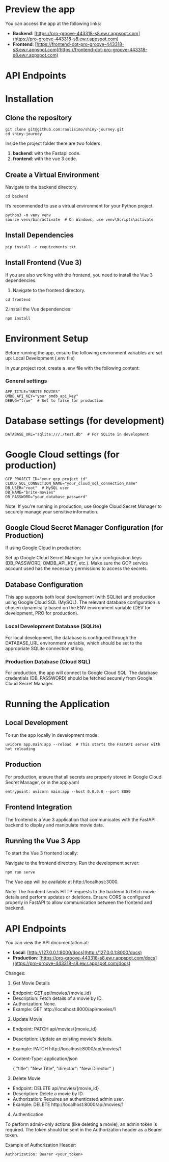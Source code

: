 # Preview the app

You can access the app at the following links:

-   **Backend**: [https://pro-groove-443318-s8.ew.r.appspot.com](https://pro-groove-443318-s8.ew.r.appspot.com)
-   **Frontend**: [https://frontend-dot-pro-groove-443318-s8.ew.r.appspot.com](https://frontend-dot-pro-groove-443318-s8.ew.r.appspot.com)

# API Endpoints

# Installation

## Clone the repository

```
git clone git@github.com:raulisimo/shiny-journey.git
cd shiny-journey
```

Inside the project folder there are two folders:

1. **backend**: with the Fastapi code.
2. **frontend**: with the vue 3 code.

## Create a Virtual Environment

Navigate to the backend directory.

    cd backend

It’s recommended to use a virtual environment for your Python project.

```
python3 -m venv venv
source venv/bin/activate  # On Windows, use venv\Scripts\activate
```

## Install Dependencies

```
pip install -r requirements.txt
```

## Install Frontend (Vue 3)

If you are also working with the frontend, you need to install the Vue 3 dependencies.

1. Navigate to the frontend directory.

```
cd frontend
```

2.Install the Vue dependencies:

```
npm install
```

# Environment Setup

Before running the app, ensure the following environment variables are set up:
Local Development (.env file)

In your project root, create a .env file with the following content:

### General settings

    APP_TITLE="BRITE MOVIES"
    OMDB_API_KEY="your_omdb_api_key"
    DEBUG="true"  # Set to false for production

# Database settings (for development)

    DATABASE_URL="sqlite:///./test.db"  # For SQLite in development

# Google Cloud settings (for production)

    GCP_PROJECT_ID="your_gcp_project_id"
    CLOUD_SQL_CONNECTION_NAME="your_cloud_sql_connection_name"
    DB_USER="root"  # MySQL user
    DB_NAME="brite-movies"
    DB_PASSWORD="your_database_password"

Note: If you're running in production, use Google Cloud Secret Manager to securely manage your sensitive information.

## Google Cloud Secret Manager Configuration (for Production)

If using Google Cloud in production:

Set up Google Cloud Secret Manager for your configuration keys (DB_PASSWORD, OMDB_API_KEY, etc.).
Make sure the GCP service account used has the necessary permissions to access the secrets.

## Database Configuration

This app supports both local development (with SQLite) and production using Google Cloud SQL (MySQL). The relevant database configuration is chosen dynamically based on the ENV environment variable (DEV for development, PRO for production).

### Local Development Database (SQLite)

For local development, the database is configured through the DATABASE_URL environment variable, which should be set to the appropriate SQLite connection string.

### Production Database (Cloud SQL)

For production, the app will connect to Google Cloud SQL. The database credentials (DB_PASSWORD) should be fetched securely from Google Cloud Secret Manager.

# Running the Application

## Local Development

To run the app locally in development mode:

    uvicorn app.main:app --reload  # This starts the FastAPI server with hot reloading

## Production

For production, ensure that all secrets are properly stored in Google Cloud Secret Manager, or in the app.yaml

    entrypoint: uvicorn main:app --host 0.0.0.0 --port 8080

## Frontend Integration

The frontend is a Vue 3 application that communicates with the FastAPI backend to display and manipulate movie data.

## Running the Vue 3 App

To start the Vue 3 frontend locally:

Navigate to the frontend directory.
Run the development server:

    npm run serve

The Vue app will be available at http://localhost:3000.

Note: The frontend sends HTTP requests to the backend to fetch movie details and perform updates or deletions. Ensure CORS is configured properly in FastAPI to allow communication between the frontend and backend.

# API Endpoints

You can view the API documentation at:

-   **Local**: [http://127.0.0.1:8000/docs](http://127.0.0.1:8000/docs)
-   **Production**: [https://pro-groove-443318-s8.ew.r.appspot.com/docs](https://pro-groove-443318-s8.ew.r.appspot.com/docs)

Changes:

1. Get Movie Details

-   Endpoint: GET api/movies/{movie_id}
-   Description: Fetch details of a movie by ID.
-   Authorization: None.
-   Example: GET http://localhost:8000/api/movies/1

2. Update Movie

-   Endpoint: PATCH api/movies/{movie_id}
-   Description: Update an existing movie's details.
-   Example: PATCH http://localhost:8000/api/movies/1
-   Content-Type: application/json

    {
    "title": "New Title",
    "director": "New Director"
    }

3. Delete Movie

-   Endpoint: DELETE api/movies/{movie_id}
-   Description: Delete a movie by ID.
-   Authorization: Requires an authenticated admin user.
-   Example: DELETE http://localhost:8000/api/movies/1

4. Authentication

To perform admin-only actions (like deleting a movie), an admin token is required. The token should be sent in the Authorization header as a Bearer token.

Example of Authorization Header:

    Authorization: Bearer <your_token>
